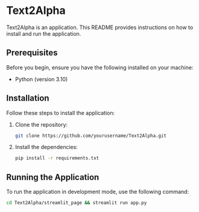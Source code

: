 # Text2Alpha

Text2Alpha is an application. This README provides instructions on how to install and run the application.

## Prerequisites

Before you begin, ensure you have the following installed on your machine:

- Python (version 3.10)

## Installation

Follow these steps to install the application:

1. Clone the repository:

   ```sh
   git clone https://github.com/yourusername/Text2Alpha.git
   ```

2. Install the dependencies:

   ```sh
   pip install -r requirements.txt
   ```

## Running the Application

To run the application in development mode, use the following command:

```sh
cd Text2Alpha/streamlit_page && streamlit run app.py
```
